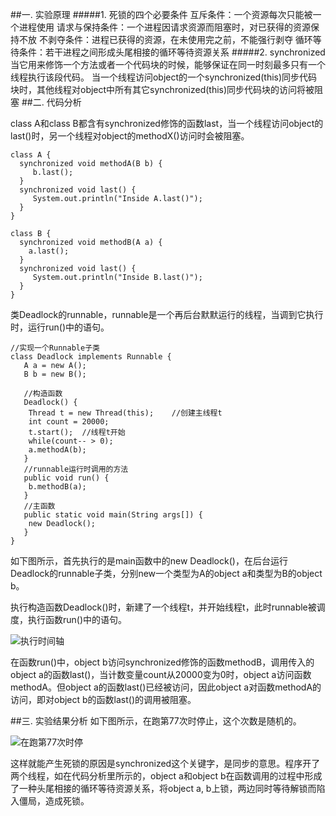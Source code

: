 ﻿##一. 实验原理
#####1. 死锁的四个必要条件
互斥条件：一个资源每次只能被一个进程使用
请求与保持条件：一个进程因请求资源而阻塞时，对已获得的资源保持不放
不剥夺条件：进程已获得的资源，在未使用完之前，不能强行剥夺
循环等待条件：若干进程之间形成头尾相接的循环等待资源关系
#####2. synchronized
当它用来修饰一个方法或者一个代码块的时候，能够保证在同一时刻最多只有一个线程执行该段代码。
当一个线程访问object的一个synchronized(this)同步代码块时，其他线程对object中所有其它synchronized(this)同步代码块的访问将被阻塞 
##二. 代码分析

class A和class B都含有synchronized修饰的函数last，当一个线程访问object的last()时，另一个线程对object的methodX()访问时会被阻塞。

    class A {
	  synchronized void methodA(B b) {
		 b.last();
	  }
	  synchronized void last() {
		 System.out.println("Inside A.last()");	
	  }
    }

    class B {
	  synchronized void methodB(A a) {
		a.last();
	  }
	  synchronized void last() {
		 System.out.println("Inside B.last()");
	  }
    }
类Deadlock的runnable，runnable是一个再后台默默运行的线程，当调到它执行时，运行run()中的语句。

    //实现一个Runnable子类
    class Deadlock implements Runnable {
	   A a = new A();
	   B b = new B();
	
	   //构造函数
	   Deadlock() {
		Thread t = new Thread(this);	//创建主线程t
		int count = 20000;
		t.start();	//线程t开始
		while(count-- > 0);
		a.methodA(b);
	   }
	   //runnable运行时调用的方法
	   public void run() {
		b.methodB(a);
	   }
	   //主函数
	   public static void main(String args[]) {
		new Deadlock();
	   }
    }
如下图所示，首先执行的是main函数中的new Deadlock()，在后台运行Deadlock的runnable子类，分别new一个类型为A的object a和类型为B的object b。

执行构造函数Deadlock()时，新建了一个线程t，并开始线程t，此时runnable被调度，执行函数run()中的语句。


![执行时间轴](http://upload-images.jianshu.io/upload_images/3176291-188f2df95af1ef22.png?imageMogr2/auto-orient/strip%7CimageView2/2/w/1240)

在函数run()中，object b访问synchronized修饰的函数methodB，调用传入的object a的函数last()，当计数变量count从20000变为0时，object a访问函数methodA。但object a的函数last()已经被访问，因此object a对函数methodA的访问，即对object b的函数last()的调用被阻塞。

##三. 实验结果分析
如下图所示，在跑第77次时停止，这个次数是随机的。

![在跑第77次时停](http://upload-images.jianshu.io/upload_images/3176291-e04d6167f330523d.png?imageMogr2/auto-orient/strip%7CimageView2/2/w/1240)

这样就能产生死锁的原因是synchronized这个关键字，是同步的意思。程序开了两个线程，如在代码分析里所示的，object a和object b在函数调用的过程中形成了一种头尾相接的循环等待资源关系，将object a, b上锁，两边同时等待解锁而陷入僵局，造成死锁。
